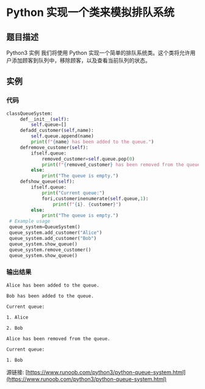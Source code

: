 # Python 实现一个类来模拟排队系统

## 题目描述
Python3 实例
我们将使用 Python 实现一个简单的排队系统类。这个类将允许用户添加顾客到队列中，移除顾客，以及查看当前队列的状态。

## 实例
### 代码
```python
classQueueSystem:
     def__init__(self):
         self.queue=[]
     defadd_customer(self,name):
         self.queue.append(name)
         print(f"{name} has been added to the queue.")
     defremove_customer(self):
         ifself.queue:
             removed_customer=self.queue.pop(0)
             print(f"{removed_customer} has been removed from the queue.")
         else:
             print("The queue is empty.")
     defshow_queue(self):
         ifself.queue:
             print("Current queue:")
             fori,customerinenumerate(self.queue,1):
                 print(f"{i}. {customer}")
         else:
             print("The queue is empty.")
 # Example usage
 queue_system=QueueSystem()
 queue_system.add_customer("Alice")
 queue_system.add_customer("Bob")
 queue_system.show_queue()
 queue_system.remove_customer()
 queue_system.show_queue()
```
### 输出结果
```
Alice has been added to the queue.
Bob has been added to the queue.
Current queue:
1. Alice
2. Bob
Alice has been removed from the queue.
Current queue:
1. Bob
```
源链接: [https://www.runoob.com/python3/python-queue-system.html](https://www.runoob.com/python3/python-queue-system.html)
